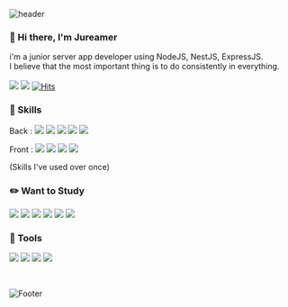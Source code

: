 ![header](https://capsule-render.vercel.app/api?type=waving&color=0:EEFF00,100:a82da8&height=200&section=header&text=Jureamer&fontSize=40&fontColor=1f1f1f)
### 👋 Hi there, I'm Jureamer
i'm a junior server app developer using NodeJS, NestJS, ExpressJS.
<br>
I believe that the most important thing is to do consistently in everything. 
<br>
<br>
<a href="https://velog.io/@wngud4950" target="_blank"><img src="https://img.shields.io/badge/Blog-20C997?style=flat-square&logo=Velog&logoColor=FFFFFF"/></a>
<a href="mailto:wngud4950@gmail.com" target="_blank"><img src="https://img.shields.io/badge/wngud4950@gmail.com-EA4335?style=flat-square&logo=Gmail&logoColor=FFFFFF"/></a>
[![Hits](https://hits.seeyoufarm.com/api/count/incr/badge.svg?url=https%3A%2F%2Fgithub.com%2FJureamer&count_bg=%23363637&title_bg=%23555555&icon=&icon_color=%23E7E7E7&title=Github&edge_flat=true)](https://hits.seeyoufarm.com)
### 🔑  Skills
Back : <img src="https://img.shields.io/badge/-NodeJs-green"/></a> <img src="https://img.shields.io/badge/-NestJS-ff69b4"/></a> 
 <img src="https://img.shields.io/badge/-expressJS-blue"/></a> <img src="https://img.shields.io/badge/-MySQL-critical"/></a> 
 <img src="https://img.shields.io/badge/-TypeORM-lightgray"/></a>
 
Front : <img src="https://img.shields.io/badge/-Javascript-yellow"/></a> <img src="https://img.shields.io/badge/-Typescript-informational"/></a>
<img src="https://img.shields.io/badge/-React-blue"/></a> <img src="https://img.shields.io/badge/-Redux-blueviolet"/></a> 

(Skills I've used over once) 


### ✏️ Want to Study
<img src="https://img.shields.io/badge/-Docker-blue"/></a> <img src="https://img.shields.io/badge/-kubernetes-critical"/></a> 
<img src="https://img.shields.io/badge/-Redis-black"/></a> <img src="https://img.shields.io/badge/-Python-mint"/></a>
 <img src="https://img.shields.io/badge/-GraphQL-white"/></a> <img src="https://img.shields.io/badge/-Swift-pink"/></a>

### 🔨 Tools
<img src="https://img.shields.io/badge/-Notion-blue"/></a>  <img src="https://img.shields.io/badge/-Swagger-Green"/></a>
<img src="https://img.shields.io/badge/-Slack-critical"/></a> 
 <img src="https://img.shields.io/badge/-Discord-purple"/></a>

<br>

![Footer](https://capsule-render.vercel.app/api?type=waving&color=0:EEFF00,100:a82da8&height=150&section=footer)
